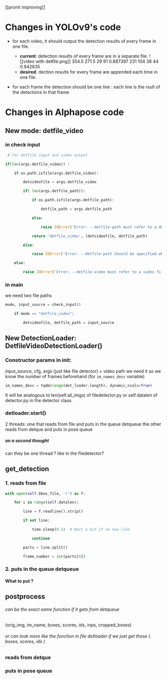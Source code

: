 [[promt improving]]
# Changes in YOLOv9's code
- for each video, it should output the detection results of every frame in one file.
	- **current**: detection results of every frame are in a separate file.
	![[video with detfile.png]]
	 354.5 271.5 29 91 0.887397
	 231 104 38 44 0.942835
	- **desired**: dection results for every frame are appended each time in one file.
		
- for each frame the detection should be one line : each line is the rsult of the detections in that frame



# Changes in Alphapose code
## New mode: detfile_video
### in check input
```python
 # for detfile input and video output

if(len(args.detfile_video)) :

	if os.path.isfile(args.detfile_video):

		detvideofile = args.detfile_video

		if( len(args.detfile_path)):

			if os.path.isfile(args.detfile_path):

				detfile_path = args.detfile_path

			else:

				raise IOError('Error: --detfile-path must refer to a detection json file, not directory.')

			return 'detfile_video', (detvideofile, detfile_path)

		else:

			raise IOError('Error: --detfile-path should be specified when using --detfile-video.')

	else:

		raise IOError('Error: --detfile-video must refer to a video file, not directory.')
```

### in main
we need two file paths
```python
mode, input_source = check_input()

    if mode == "detfile_video":

        detvideofile, detfile_path = input_source
```

## New DetectionLoader: DetfileVideoDetectionLoader()
### Constructor params in __init__:
input_source, cfg, args (just like file detector) + video path we need it so we know the number of frames beforehand (for `im_names_desc` variable)

```python
im_names_desc = tqdm(range(det_loader.length), dynamic_ncols=True)
```

It will be analogous to len(self.all_imgs) of filedetector.py or self.datalen of detector.py in the detector class.

### detloader.start()
2 threads: one that reads from file and puts in the queue detqueue
the other reads from detque and puts in pose queue
##### on a second thought 
can they be one thread ? like in the filedetector?

## get_detection
### 1. reads from file 
```python
with open(self.bbox_file, 'r') as f:

	for i in range(self.datalen):

		line = f.readline().strip()

		if not line:

			time.sleep(0.1)  # Wait a bit if no new line

			continue

		parts = line.split()

		frame_number = int(parts[0])
```

### 2. puts in the queue detqueue
#### What to put ?

## postprocess
###### can be the exact same function if it gets from detqueue
(orig_img, im_name, boxes, scores, ids, inps, cropped_boxes)
###### or can look more like the function in file detloader if we just get these ( boxes, scores, ids )


### reads from detque 

### puts in pose queue


